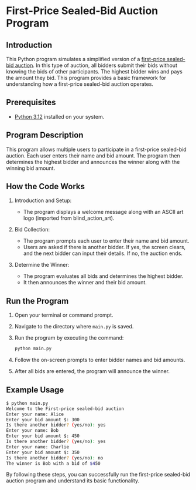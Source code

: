 # First-Price Sealed-Bid Auction Program

## Introduction

This Python program simulates a simplified version of a [first-price sealed-bid auction](https://en.wikipedia.org/wiki/First-price_sealed-bid_auction). In this type of auction, all bidders submit their bids without knowing the bids of other participants. The highest bidder wins and pays the amount they bid. This program provides a basic framework for understanding how a first-price sealed-bid auction operates.

## Prerequisites

- [Python 3.12](https://www.python.org/downloads/) installed on your system.

## Program Description

This program allows multiple users to participate in a first-price sealed-bid auction. Each user enters their name and bid amount. The program then determines the highest bidder and announces the winner along with the winning bid amount.

## How the Code Works

1. Introduction and Setup:

    - The program displays a welcome message along with an ASCII art logo (imported from blind_action_art). 

1. Bid Collection:

    - The program prompts each user to enter their name and bid amount.
    - Users are asked if there is another bidder. If yes, the screen clears, and the next bidder can input their details. If no, the auction ends.

1. Determine the Winner:

    - The program evaluates all bids and determines the highest bidder.
    - It then announces the winner and their bid amount.

## Run the Program

1. Open your terminal or command prompt.
1. Navigate to the directory where `main.py` is saved.
1. Run the program by executing the command:

    ```sh
    python main.py
    ```

1. Follow the on-screen prompts to enter bidder names and bid amounts.
1. After all bids are entered, the program will announce the winner.

## Example Usage

```sh
$ python main.py
Welcome to the First-price sealed-bid auction
Enter your name: Alice
Enter your bid amount $: 300
Is there another bidder? (yes/no): yes
Enter your name: Bob
Enter your bid amount $: 450
Is there another bidder? (yes/no): yes
Enter your name: Charlie
Enter your bid amount $: 350
Is there another bidder? (yes/no): no
The winner is Bob with a bid of $450
```

By following these steps, you can successfully run the first-price sealed-bid auction program and understand its basic functionality.
